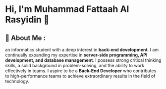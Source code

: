 
# Hi, I'm Muhammad Fattaah Al Rasyidin 👋


## 🚀 About Me :
an informatics student with a deep interest in **back-end development**. I am continually expanding my expertise in **server-side programming, API development, and database management**. I possess strong critical thinking skills, a solid background in problem-solving, and the ability to work effectively in teams. I aspire to be a **Back-End Developer** who contributes to high-performance teams to achieve extraordinary results in the field of technology. 

